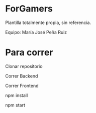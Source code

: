 # ForGamers

Plantilla totalmente propia, sin referencia. 

Equipo: María José Peña Ruiz

# Para correr

Clonar repositorio

Correr Backend

Correr Frontend 

  npm install
  
  npm start
  
